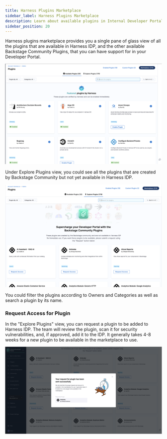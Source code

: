 ```yaml
---
title: Harness Plugins Marketplace
sidebar_label: Harness Plugins Marketplace
description: Learn about available plugins in Internal Developer Portal and request for Backstage Community Plugins to be added in Harness IDP.
sidebar_position: 20
---
```


Harness plugins marketplace provides you a single pane of glass view of all the plugins that are available in Harness IDP, and the other available Backstage Community Plugins, that you can have support for in your Developer Portal. 

![](./static/plugin-marketplace.png)

Under Explore Plugins view, you could see all the plugins that are created by Backstage Community but not yet available in Harness IDP.

![](./static/backstage-plugins.png)

You could filter the plugins according to Owners and Categories as well as search a plugin by its name. 

### Request Access for Plugin

In the "Explore Plugins" view, you can request a plugin to be added to Harness IDP. The team will review the plugin, scan it for security vulnerabilities, and, if approved, add it to the IDP. It generally takes 4-8 weeks for a new plugin to be available in the marketplace to use. 

![](./static/request-plugins.png)